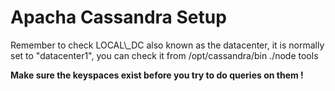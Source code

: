# Apacha Cassandra Setup

<p>Remember to check LOCAL\_DC also known as the datacenter, it is normally set to "datacenter1", you can check it from /opt/cassandra/bin ./node tools</p>

<strong>Make sure the keyspaces exist before you try to do queries on them !</strong>
